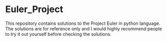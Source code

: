 # Euler_Project
This repository contains solutions to the Project Euler in python language. The solutions are for reference only and I would highly recommend people to try it out yourself before checking the solutions.
